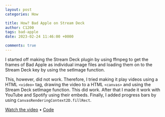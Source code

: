 ```yaml
---
layout: post
categories: How

title: How? Bad Apple on Stream Deck
author: C1200
tags: bad-apple
date: 2023-02-24 11:46:00 +0000

comments: true
---
```


I started off making the Stream Deck plugin by using ffmpeg to get the frames of Bad Apple as
individual image files and loading them on to the Stream Deck key by using the setImage function.

This, however, did not work. Therefore, I tried making it play videos using a HTML `<video>` tag,
drawing the video to a HTML `<canvas>` and using the Stream Deck setImage function. This did work.
After that I made it work with YouTube and Spotify using their embeds. Finally, I added progress
bars by using `CanvasRenderingContext2D.fillRect`.

[Watch the video](https://youtu.be/W1XYDhrImqI) &bull; [Code](https://github.com/c1200/videobuttons)
